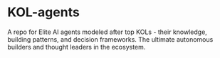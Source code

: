# KOL-agents
A repo for Elite AI agents modeled after top KOLs - their knowledge, building patterns, and decision frameworks. The ultimate autonomous builders and thought leaders in the ecosystem.
